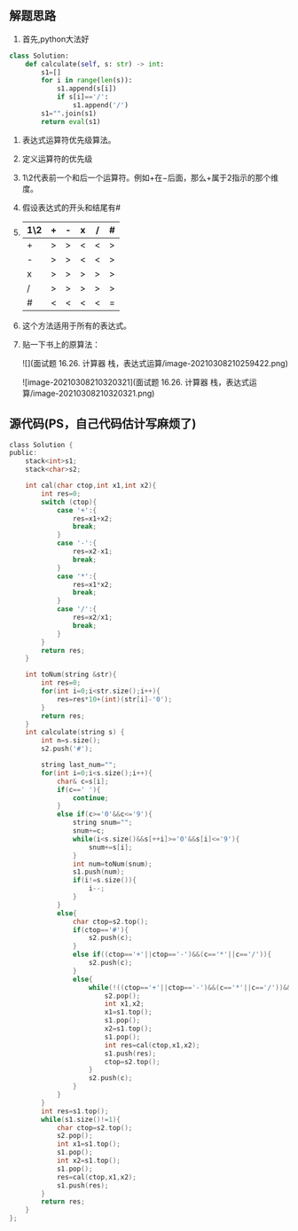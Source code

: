 ## 解题思路

1. 首先,python大法好

```python
class Solution:
    def calculate(self, s: str) -> int:
        s1=[]
        for i in range(len(s)):
            s1.append(s[i])
            if s[i]=='/':
                s1.append('/')
        s1="".join(s1)
        return eval(s1)
```



1. 表达式运算符优先级算法。

2. 定义运算符的优先级

3. 1\2代表前一个和后一个运算符。例如$+$在$-$后面，那么$+$属于$2$指示的那个维度。

4. 假设表达式的开头和结尾有$\#$

5. | 1\2  | +    | -    | x    | /    | #    |
    | ---- | ---- | ---- | ---- | ---- | ---- |
    | +    | >    | >    | <    | <    | >    |
    | -    | >    | >    | <    | <    | >    |
    | x    | >    | >    | >    | >    | >    |
    | /    | >    | >    | >    | >    | >    |
    | #    | <    | <    | <    | <    | =    |

6. 这个方法适用于所有的表达式。

7. 贴一下书上的原算法：

    ![](面试题 16.26. 计算器 栈，表达式运算/image-20210308210259422.png)

    ![image-20210308210320321](面试题 16.26. 计算器 栈，表达式运算/image-20210308210320321.png)

    

## 源代码(PS，自己代码估计写麻烦了)

```c
class Solution {
public:
    stack<int>s1;
    stack<char>s2;

    int cal(char ctop,int x1,int x2){
        int res=0;
        switch (ctop){
            case '+':{
                res=x1+x2;
                break;
            }
            case '-':{
                res=x2-x1;
                break;
            }
            case '*':{
                res=x1*x2;
                break;
            }
            case '/':{
                res=x2/x1;
                break;
            }
        }
        return res;
    }

    int toNum(string &str){
        int res=0;
        for(int i=0;i<str.size();i++){
            res=res*10+(int)(str[i]-'0');
        }
        return res;
    }
    int calculate(string s) {
        int n=s.size();
        s2.push('#');

        string last_num="";
        for(int i=0;i<s.size();i++){
            char& c=s[i];
            if(c==' '){
                continue;
            }
            else if(c>='0'&&c<='9'){
                string snum="";
                snum+=c;
                while(i<s.size()&&s[++i]>='0'&&s[i]<='9'){
                    snum+=s[i];
                }
                int num=toNum(snum);
                s1.push(num);
                if(i!=s.size()){
                    i--;
                }
            }
            else{
                char ctop=s2.top();
                if(ctop=='#'){
                    s2.push(c);
                }
                else if((ctop=='+'||ctop=='-')&&(c=='*'||c=='/')){
                    s2.push(c);
                }
                else{
                    while(!((ctop=='+'||ctop=='-')&&(c=='*'||c=='/'))&&ctop!='#'){
                        s2.pop();
                        int x1,x2;
                        x1=s1.top();
                        s1.pop();
                        x2=s1.top();
                        s1.pop();
                        int res=cal(ctop,x1,x2);
                        s1.push(res);
                        ctop=s2.top();
                    }
                    s2.push(c);
                }
            }
        }
        int res=s1.top();
        while(s1.size()!=1){
            char ctop=s2.top();
            s2.pop();
            int x1=s1.top();
            s1.pop();
            int x2=s1.top();
            s1.pop();
            res=cal(ctop,x1,x2);
            s1.push(res);
        }
        return res;
    }
};
```

